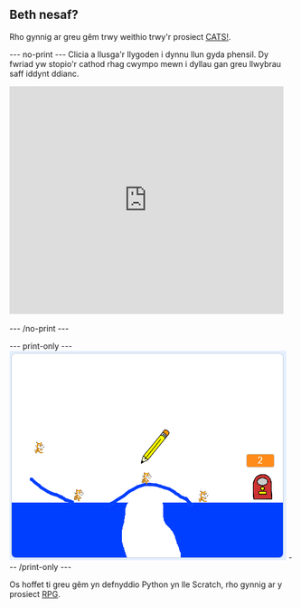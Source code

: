 ## Beth nesaf?

Rho gynnig ar greu gêm trwy weithio trwy'r prosiect [CATS!](https://projects.raspberrypi.org/cy-GB/projects/cats?utm_source=pathway&utm_medium=whatnext&utm_campaign=projects).

--- no-print --- Clicia a llusga'r llygoden i dynnu llun gyda phensil. Dy fwriad yw stopio'r cathod rhag cwympo mewn i dyllau gan greu llwybrau saff iddynt ddianc.

<div class="scratch-preview">
  <iframe allowtransparency="true" width="485" height="402" src="https://scratch.mit.edu/projects/embed/253667883/?autostart=false" frameborder="0" scrolling="no"></iframe>
</div>

--- /no-print ---

--- print-only --- ![Cats finished](images/cats-finished.png) --- /print-only ---

Os hoffet ti greu gêm yn defnyddio Python yn lle Scratch, rho gynnig ar y prosiect [RPG](https://projects.raspberrypi.org/cy-GB/projects/rpg?utm_source=pathway&utm_medium=whatnext&utm_campaign=projects).